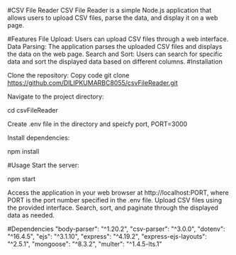 #CSV File Reader
CSV File Reader is a simple Node.js application that allows users to upload CSV files, parse the data, and display it on a web page.

#Features
File Upload: Users can upload CSV files through a web interface.
Data Parsing: The application parses the uploaded CSV files and displays the data on the web page.
Search and Sort: Users can search for specific data and sort the displayed data based on different columns.
#Installation

Clone the repository:
Copy code
git clone https://github.com/DILIPKUMARBC8055/csvFileReader.git

Navigate to the project directory:

cd csvFileReader

Create .env file in the directory and speicfy port,
PORT=3000

Install dependencies:

npm install

#Usage
Start the server:

npm start

Access the application in your web browser at http://localhost:PORT, where PORT is the port number specified in the .env file.
Upload CSV files using the provided interface.
Search, sort, and paginate through the displayed data as needed.

#Dependencies
 "body-parser": "^1.20.2",
    "csv-parser": "^3.0.0",
    "dotenv": "^16.4.5",
    "ejs": "^3.1.10",
    "express": "^4.19.2",
    "express-ejs-layouts": "^2.5.1",
    "mongoose": "^8.3.2",
    "multer": "^1.4.5-lts.1"

